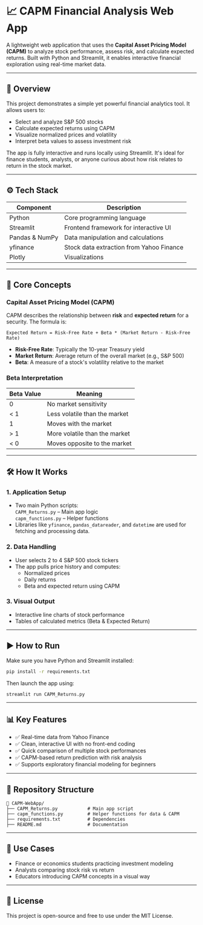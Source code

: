 # 📈 CAPM Financial Analysis Web App

A lightweight web application that uses the **Capital Asset Pricing Model (CAPM)** to analyze stock performance, assess risk, and calculate expected returns. Built with Python and Streamlit, it enables interactive financial exploration using real-time market data.

---

## 🚀 Overview

This project demonstrates a simple yet powerful financial analytics tool. It allows users to:
- Select and analyze S&P 500 stocks
- Calculate expected returns using CAPM
- Visualize normalized prices and volatility
- Interpret beta values to assess investment risk

The app is fully interactive and runs locally using Streamlit. It's ideal for finance students, analysts, or anyone curious about how risk relates to return in the stock market.

---

## ⚙️ Tech Stack

| Component         | Description                                      |
|------------------|--------------------------------------------------|
| Python            | Core programming language                       |
| Streamlit         | Frontend framework for interactive UI           |
| Pandas & NumPy    | Data manipulation and calculations              |
| yfinance          | Stock data extraction from Yahoo Finance        |
| Plotly            | Visualizations                                  |

---

## 🧠 Core Concepts

### Capital Asset Pricing Model (CAPM)

CAPM describes the relationship between **risk** and **expected return** for a security. The formula is:

```
Expected Return = Risk-Free Rate + Beta * (Market Return - Risk-Free Rate)
```

- **Risk-Free Rate**: Typically the 10-year Treasury yield
- **Market Return**: Average return of the overall market (e.g., S&P 500)
- **Beta**: A measure of a stock's volatility relative to the market

### Beta Interpretation

| Beta Value | Meaning                        |
|------------|--------------------------------|
| 0          | No market sensitivity          |
| < 1        | Less volatile than the market  |
| 1          | Moves with the market          |
| > 1        | More volatile than the market  |
| < 0        | Moves opposite to the market   |

---

## 🛠️ How It Works

### 1. Application Setup
- Two main Python scripts:  
  `CAPM_Returns.py` – Main app logic  
  `capm_functions.py` – Helper functions
- Libraries like `yfinance`, `pandas_datareader`, and `datetime` are used for fetching and processing data.

### 2. Data Handling
- User selects 2 to 4 S&P 500 stock tickers
- The app pulls price history and computes:
  - Normalized prices
  - Daily returns
  - Beta and expected return using CAPM

### 3. Visual Output
- Interactive line charts of stock performance
- Tables of calculated metrics (Beta & Expected Return)

---

## ▶️ How to Run

Make sure you have Python and Streamlit installed:

```bash
pip install -r requirements.txt
```

Then launch the app using:

```bash
streamlit run CAPM_Returns.py
```

---

## 📊 Key Features

- ✅ Real-time data from Yahoo Finance
- ✅ Clean, interactive UI with no front-end coding
- ✅ Quick comparison of multiple stock performances
- ✅ CAPM-based return prediction with risk analysis
- ✅ Supports exploratory financial modeling for beginners

---

## 📂 Repository Structure

```
📁 CAPM-WebApp/
├── CAPM_Returns.py           # Main app script
├── capm_functions.py         # Helper functions for data & CAPM
├── requirements.txt          # Dependencies
├── README.md                 # Documentation
```

---

## 📌 Use Cases

- Finance or economics students practicing investment modeling
- Analysts comparing stock risk vs return
- Educators introducing CAPM concepts in a visual way

---

## 🧾 License

This project is open-source and free to use under the MIT License.